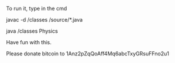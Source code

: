 
To run it, type in the cmd

javac -d /classes /source/*.java

java /classes Physics

Have fun with this.

Please donate bitcoin to
1Anz2pZqQoAff4Mq6abcTxyGRsuFFno2u1
